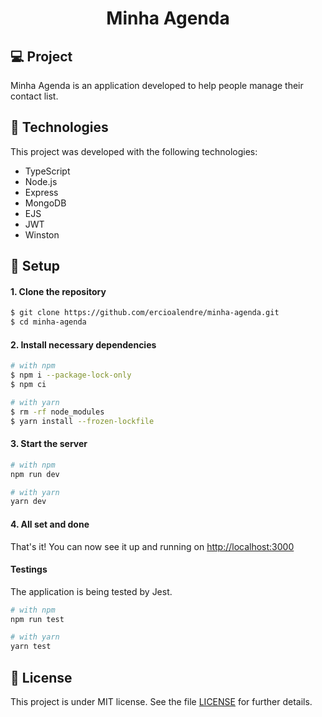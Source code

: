 <h1 align="center">
  <p>Minha Agenda</p>
</h1>

## 💻 Project

Minha Agenda is an application developed to help people manage their contact list.

## 🚀 Technologies

This project was developed with the following technologies:

- TypeScript
- Node.js
- Express
- MongoDB
- EJS
- JWT
- Winston

## 🧰 Setup

#### 1. Clone the repository

```sh
$ git clone https://github.com/ercioalendre/minha-agenda.git
$ cd minha-agenda
```

#### 2. Install necessary dependencies

```sh
# with npm
$ npm i --package-lock-only
$ npm ci

# with yarn
$ rm -rf node_modules
$ yarn install --frozen-lockfile
```

#### 3. Start the server

```sh
# with npm
npm run dev

# with yarn
yarn dev
```

#### 4. All set and done

That's it! You can now see it up and running on [http://localhost:3000](http://localhost:3000)

#### Testings

The application is being tested by Jest.

```sh
# with npm
npm run test

# with yarn
yarn test
```

## :memo: License

This project is under MIT license. See the file [LICENSE](LICENSE) for further details.
